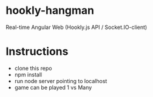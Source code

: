 # hookly-hangman
Real-time Angular Web (Hookly.js API / Socket.IO-client)

# Instructions
* clone this repo 
* npm install
* run node server pointing to localhost
* game can be played 1 vs Many

